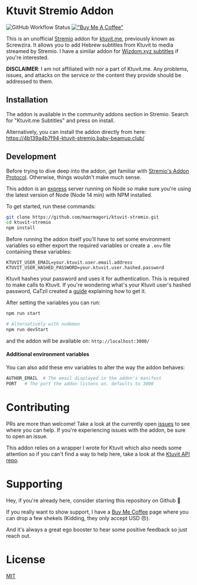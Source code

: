 # Ktuvit Stremio Addon
![GitHub Workflow Status](https://img.shields.io/github/actions/workflow/status/maormagori/ktuvit-stremio/beamup-deployment.yml?style=for-the-badge)
[!["Buy Me A Coffee"](https://www.buymeacoffee.com/assets/img/custom_images/orange_img.png)](https://www.buymeacoffee.com/maormagori)


This is an unofficial [Stremio](http://strem.io/) addon for [ktuvit.me](https://ktuvit.me/), previously known as Screwzira.
It allows you to add Hebrew subtitles from Ktuvit to media streamed by Stremio. I have a similar addon for [Wizdom.xyz subtitles](https://github.com/maormagori/wizdom-stremio-v2) if you're interested.

**DISCLAIMER**: I am not affiliated with nor a part of Ktuvit.me. Any problems, issues, and attacks on the service or the content they provide should be addressed to them.

## Installation
The addon is available in the community addons section in Stremio. Search for "Ktuvit.me Subtitles" and press on install.

Alternatively, you can install the addon directly from here:
https://4b139a4b7f94-ktuvit-stremio.baby-beamup.club/

## Development

Before trying to dive deep into the addon, get familiar with [Stremio's Addon Protocol](https://github.com/Stremio/stremio-addon-sdk/blob/master/docs/protocol.md). Otherwise, things wouldn't make much sense.

This addon is an [express](https://github.com/expressjs/express) server running on Node so make sure you're using the latest version of Node (Node 14 min) with NPM installed.

To get started, run these commands:
```bash
git clone https://github.com/maormagori/ktuvit-stremio.git
cd ktuvit-stremio
npm install
```

Before running the addon itself you'll have to set some environment variables so either export the required variables or create a `.env` file containing these variables:

```
KTUVIT_USER_EMAIL=your.ktuvit.user.email.address
KTUVIT_USER_HASHED_PASSWORD=your.ktuvit.user.hashed.password
```
Ktuvit hashes your password and uses it for authentication. This is required to make calls to Ktuvit.
If you're wondering what's your Ktuvit user's hashed password, CaTzil created a [guide](https://github.com/XBMCil/service.subtitles.ktuvit/blob/master/README.md) explaining how to get it.

After setting the variables you can run:
```bash
npm run start

# Alternatively with nodemon
npm run devStart
```

and the addon will be available on: `http://localhost:3000/`

#### Additional environment variables

You can also add these env variables to alter the way the addon behaves:
```bash
AUTHOR_EMAIL  # The email displayed in the addon's manifest
PORT   # The port the addon listens on. defaults to 3000
```
# Contributing
PRs are more than welcome!
Take a look at the currently open [issues](https://github.com/maormagori/ktuvit-stremio/issues) to see where you can help. If you're experiencing issues with the addon, be sure to open an issue.

This addon relies on a wrapper I wrote for Ktuvit which also needs some attention so if you can't find a way to help here, take a look at the [Ktuvit API repo](https://github.com/maormagori/Ktuvit-api).

# Supporting

Hey, if you're already here, consider starring this repository on Github 🌟

If you really want to show support, I have a [Buy Me Coffee](https://www.buymeacoffee.com/maormagori) page where you can drop a few shekels (Kidding, they only accept USD 😠).

And it's always a great ego booster to hear some positive feedback so just reach out.

# License
[MIT](https://github.com/maormagori/ktuvit-stremio/blob/main/LICENSE)